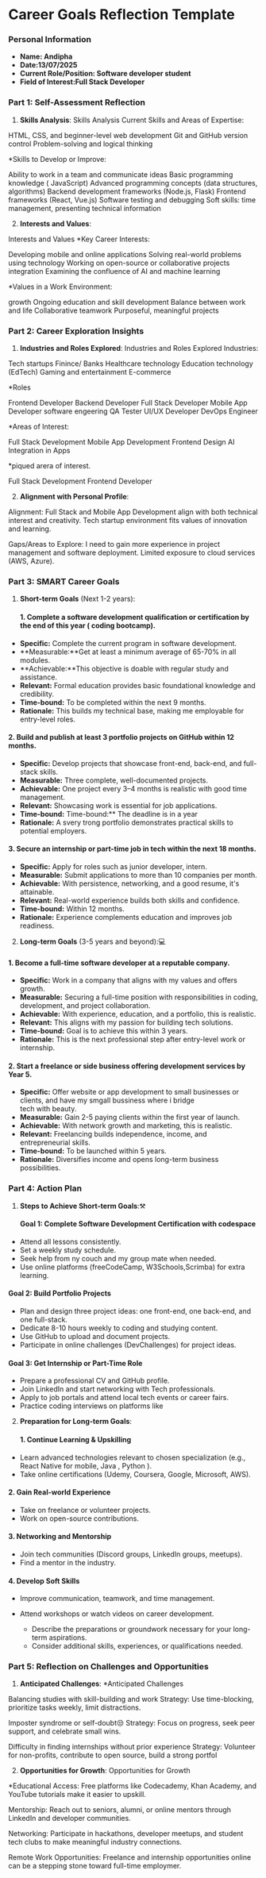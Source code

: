 
# Career Goals Reflection Template


### Personal Information

- **Name: Andipha**
- **Date:13/07/2025**
- **Current Role/Position: Software developer student**
- **Field of Interest:Full Stack Developer**

### Part 1: Self-Assessment Reflection

1. **Skills Analysis**:
Skills Analysis
Current Skills and Areas of Expertise:

HTML, CSS, and beginner-level web development
Git and GitHub version control
Problem-solving and logical thinking


*Skills to Develop or Improve: 

Ability to work in a team and communicate ideas
Basic programming knowledge ( JavaScript)
Advanced programming concepts (data structures, algorithms)
Backend development frameworks (Node.js, Flask)
Frontend frameworks (React, Vue.js)
Software testing and debugging
Soft skills: time management, presenting technical information
 

 
2. **Interests and Values**:

Interests and Values
*Key Career Interests:

Developing mobile and online applications
Solving real-world problems using technology
Working on open-source or collaborative projects
integration Examining the confluence of AI and machine learning

*Values in a Work Environment:

 growth Ongoing education and skill development
 Balance between work and life
 Collaborative teamwork
 Purposeful, meaningful projects



### Part 2: Career Exploration Insights

1. **Industries and Roles Explored**:
    Industries and Roles Explored
Industries:

Tech startups
Finince/ Banks
Healthcare technology
Education technology (EdTech)
Gaming and entertainment
E-commerce

*Roles

Frontend Developer
Backend Developer
Full Stack Developer
Mobile App Developer
software engeering
QA Tester
UI/UX Developer
DevOps Engineer

*Areas of Interest:

Full Stack Development
Mobile App Development
Frontend Design
AI Integration in Apps

*piqued arera of interest.

Full Stack Development
Frontend Developer


2. **Alignment with Personal Profile**:

Alignment:
Full Stack and Mobile App Development align with both technical interest and creativity.
Tech startup environment fits values of innovation and learning.

Gaps/Areas to Explore:
I need to gain more experience in project management and software deployment.
Limited exposure to cloud services (AWS, Azure).



### Part 3: SMART Career Goals

1. **Short-term Goals** (Next 1-2 years):
    #### 1. **Complete a software development qualification or certification by the end of this year ( coding bootcamp).**

* **Specific:** Complete the current program in software development.
* **Measurable:**Get at least a minimum average of 65-70% in all modules.
* **Achievable:**This objective is doable with regular study and assistance.
* **Relevant:** Formal education provides basic foundational knowledge and credibility.
* **Time-bound:** To be completed within the next 9 months.
* **Rationale:** This builds my technical base, making me employable for entry-level roles.

#### 2. **Build and publish at least 3 portfolio projects on GitHub within 12 months.**

* **Specific:** Develop projects that showcase front-end, back-end, and full-stack skills.
* **Measurable:** Three complete, well-documented projects.
* **Achievable:** One project every 3–4 months is realistic with good time management.
* **Relevant:** Showcasing work is essential for job applications.
* **Time-bound:** Time-bound:** The deadline is in a year
* **Rationale:** A svery trong portfolio demonstrates practical skills to potential employers.

#### 3. **Secure an internship or part-time job in tech within the next 18 months.**

* **Specific:** Apply for roles such as junior developer, intern.
* **Measurable:** Submit applications to more than 10 companies per month.
* **Achievable:** With persistence, networking, and a good resume, it's attainable.
* **Relevant:** Real-world experience builds both skills and confidence.
* **Time-bound:** Within 12 months.
* **Rationale:** Experience complements education and improves job readiness.
    

2. **Long-term Goals** (3-5 years and beyond):💻

#### 1. **Become a full-time software developer at a reputable company.**

* **Specific:** Work in a company that aligns with my values and offers growth.
* **Measurable:** Securing a full-time position with responsibilities in coding, development, and project collaboration.
* **Achievable:** With experience, education, and a portfolio, this is realistic.
* **Relevant:** This aligns with my passion for building tech solutions.
* **Time-bound:** Goal is to achieve this within 3 years.
* **Rationale:** This is the next professional step after entry-level work or internship.


#### 2. **Start a freelance or side business offering development services by Year 5.**

* **Specific:** Offer website or app development to small businesses or clients, and have my smgall bussiness where i bridge   
tech with beauty.
* **Measurable:** Gain 2-5 paying clients within the first year of launch.
* **Achievable:** With network growth and marketing, this is realistic.
* **Relevant:** Freelancing builds independence, income, and entrepreneurial skills.
* **Time-bound:** To be launched within 5 years.
* **Rationale:** Diversifies income and opens long-term business possibilities.


### Part 4: Action Plan

1. **Steps to Achieve Short-term Goals**:⚒️
    #### Goal 1: **Complete Software Development Certification with codespace**

* Attend all lessons consistently.
* Set a weekly study schedule.
* Seek help from ny couch and my group mate when needed.
* Use online platforms (freeCodeCamp, W3Schools,Scrimba) for extra learning.

#### Goal 2: **Build Portfolio Projects**

* Plan and design three project ideas: one front-end, one back-end, and one full-stack.
* Dedicate 8-10 hours weekly to coding and studying content.
* Use GitHub to upload and document projects.
* Participate in online challenges (DevChallenges) for project ideas.

#### Goal 3: **Get Internship or Part-Time Role**

* Prepare a professional CV and GitHub profile.
* Join LinkedIn and start networking with Tech professionals.
* Apply to job portals and attend local tech events or career fairs.
* Practice coding interviews on platforms like 


2. **Preparation for Long-term Goals**:
    #### 1. **Continue Learning & Upskilling**

* Learn advanced technologies relevant to chosen specialization (e.g., React Native for mobile, Java , Python ).
* Take online certifications (Udemy, Coursera, Google, Microsoft, AWS).

#### 2. **Gain Real-world Experience**

* Take on freelance or volunteer projects.
* Work on open-source contributions.

#### 3. **Networking and Mentorship**

* Join tech communities (Discord groups, LinkedIn groups, meetups).
* Find a mentor in the industry.

#### 4. **Develop Soft Skills**

* Improve communication, teamwork, and time management.
* Attend workshops or watch videos on career development.
    
    - Describe the preparations or groundwork necessary for your long-term aspirations.
    - Consider additional skills, experiences, or qualifications needed.

### Part 5: Reflection on Challenges and Opportunities

1. **Anticipated Challenges**:
*Anticipated Challenges

Balancing studies with skill-building and work
Strategy: Use time-blocking, prioritize tasks weekly, limit distractions. 

Imposter syndrome or self-doubt😒
Strategy: Focus on progress, seek peer support, and celebrate small wins.  

Difficulty in finding internships without prior experience
Strategy: Volunteer for non-profits, contribute to open source, build a strong portfol

2. **Opportunities for Growth**:
    Opportunities for Growth

*Educational Access:
Free platforms like Codecademy, Khan Academy, and YouTube tutorials make it easier to upskill.

Mentorship:
Reach out to seniors, alumni, or online mentors through LinkedIn and developer communities.

Networking:
Participate in hackathons, developer meetups, and student tech clubs to make meaningful industry connections.

Remote Work Opportunities:
Freelance and internship opportunities online can be a stepping stone toward full-time employmer.



